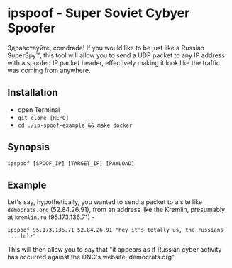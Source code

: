 # ipspoof - Super Soviet Cybyer Spoofer

Здравствуйте, comdrade! If you would like to be just like a Russian SuperSpy™, this tool will allow you to send a UDP packet to any IP address with a spoofed IP packet header, effectively making it look like the traffic was coming from anywhere.

## Installation

* open Terminal
* `git clone [REPO]`
* `cd ./ip-spoof-example && make docker`

## Synopsis

```
ipspoof [SPOOF_IP] [TARGET_IP] [PAYLOAD]
```

## Example

Let's say, hypothetically, you wanted to send a packet to a site like `democrats.org` (52.84.26.91), from an address like the Kremlin, presumably at `kremlin.ru` (95.173.136.71) -

```
ipspoof 95.173.136.71 52.84.26.91 "hey it's totally us, the russians ... lulz"
```

This will then allow you to say that "it appears as if Russian cyber activity has occurred against the DNC's website, democrats.org".
